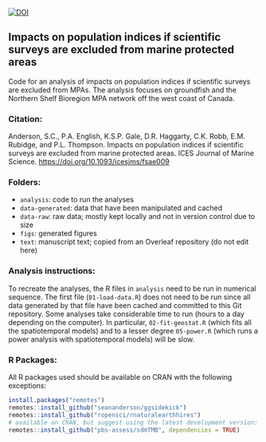 [![DOI](https://zenodo.org/badge/DOI/10.5281/zenodo.10633228.svg)](https://doi.org/10.5281/zenodo.10633228)

## Impacts on population indices if scientific surveys are excluded from marine protected areas

Code for an analysis of impacts on population indices if scientific surveys are
excluded from MPAs. The analysis focuses on groundfish and the Northern Shelf
Bioregion MPA network off the west coast of Canada.

### Citation:

Anderson, S.C., P.A. English, K.S.P. Gale, D.R. Haggarty, C.K. Robb, E.M. Rubidge,
and P.L. Thompson. Impacts on population indices if scientific surveys are
excluded from marine protected areas. ICES Journal of Marine Science.
https://doi.org/10.1093/icesjms/fsae009

### Folders:

- `analysis`: code to run the analyses
- `data-generated`: data that have been manipulated and cached
- `data-raw`: raw data; mostly kept locally and not in version control due to size
- `figs`: generated figures
- `text`: manuscript text; copied from an Overleaf repository (do not edit here)

### Analysis instructions:

To recreate the analyses, the R files in `analysis` need to be run in numerical
sequence. The first file (`01-load-data.R`) does not need to be run since all
data generated by that file have been cached and committed to this Git
repository. Some analyses take considerable time to run (hours to a day
depending on the computer). In particular, `02-fit-geostat.R` (which fits all
the spatiotemporal models) and to a lesser degree `05-power.R` (which runs a
power analysis with spatiotemporal models) will be slow.

### R Packages:

All R packages used should be available on CRAN with the following exceptions:

```r
install.packages("remotes")
remotes::install_github("seananderson/ggsidekick")
remotes::install_github("ropensci/rnaturalearthhires")
# available on CRAN, but suggest using the latest development version:
remotes::install_github("pbs-assess/sdmTMB", dependencies = TRUE)
```
